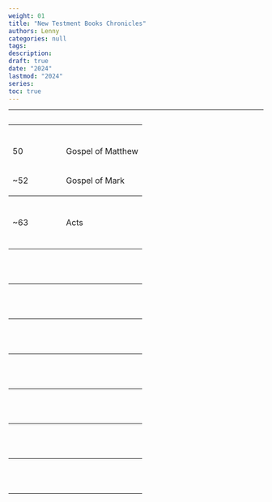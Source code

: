 ```yaml
---
weight: 01
title: "New Testment Books Chronicles"
authors: Lenny
categories: null
tags: 
description: 
draft: true
date: "2024"
lastmod: "2024"
series:
toc: true
---
```



<!--more-->
---

<table >
<caption style="text-align:left", align = "top"><b></b></caption>
<colgroup><col style="width: 40%" /><col style="width: 60%" />
</colgroup>
  <tr>
    <th><p>
      </p></th>
    <th><p>
      </p></th>
  </tr>
  <tr>
    <td><p>50
      </p></td>
    <td><p>Gospel of Matthew
      </p></td>
  </tr>
  <tr>
    <td><p>~52
      </p></td>
    <td><p>Gospel of Mark
      </p></td>
  </tr>
  <tr>
    <th><p>
      </p></th>
    <th><p>
      </p></th>
  </tr>
  <tr>
    <td><p>~63
      </p></td>
    <td><p>Acts
      </p></td>
  </tr>
  <tr>
    <td><p>
      </p></td>
    <td><p>
      </p></td>
  </tr>
  <tr>
    <th><p>
      </p></th>
    <th><p>
      </p></th>
  </tr>
  <tr>
    <td><p>
      </p></td>
    <td><p>
      </p></td>
  </tr>
  <tr>
    <td><p>
      </p></td>
    <td><p>
      </p></td>
  </tr>
  <tr>
    <th><p>
      </p></th>
    <th><p>
      </p></th>
  </tr>
  <tr>
    <td><p>
      </p></td>
    <td><p>
      </p></td>
  </tr>
  <tr>
    <td><p>
      </p></td>
    <td><p>
      </p></td>
  </tr>
  <tr>
    <th><p>
      </p></th>
    <th><p>
      </p></th>
  </tr>
  <tr>
    <td><p>
      </p></td>
    <td><p>
      </p></td>
  </tr>
  <tr>
    <td><p>
      </p></td>
    <td><p>
      </p></td>
  </tr>
  <tr>
    <th><p>
      </p></th>
    <th><p>
      </p></th>
  </tr>
  <tr>
    <td><p>
      </p></td>
    <td><p>
      </p></td>
  </tr>
  <tr>
    <td><p>
      </p></td>
    <td><p>
      </p></td>
  </tr>  
  <tr>
    <th><p>
      </p></th>
    <th><p>
      </p></th>
  </tr>
  <tr>
    <td><p>
      </p></td>
    <td><p>
      </p></td>
  </tr>
  <tr>
    <td><p>
      </p></td>
    <td><p>
      </p></td>
  </tr>
  <tr>
    <th><p>
      </p></th>
    <th><p>
      </p></th>
  </tr>
  <tr>
    <td><p>
      </p></td>
    <td><p>
      </p></td>
  </tr>
  <tr>
    <td><p>
      </p></td>
    <td><p>
      </p></td>
  </tr>
  <tr>
    <th><p>
      </p></th>
    <th><p>
      </p></th>
  </tr>
  <tr>
    <td><p>
      </p></td>
    <td><p>
      </p></td>
  </tr>
  <tr>
    <td><p>
      </p></td>
    <td><p>
      </p></td>
  </tr>
</table>